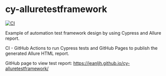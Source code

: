 # cy-alluretestframework

[![CI](https://github.com/jeanljh/cy-alluretestframework/actions/workflows/main.yml/badge.svg)](https://github.com/jeanljh/cy-alluretestframework/actions/workflows/main.yml)

Example of automation test framework design by using Cypress and Allure report.

CI - GitHub Actions to run Cypress tests and GitHub Pages to publish the generated Allure HTML report.

GitHub page to view test report: https://jeanljh.github.io/cy-alluretestframework/
